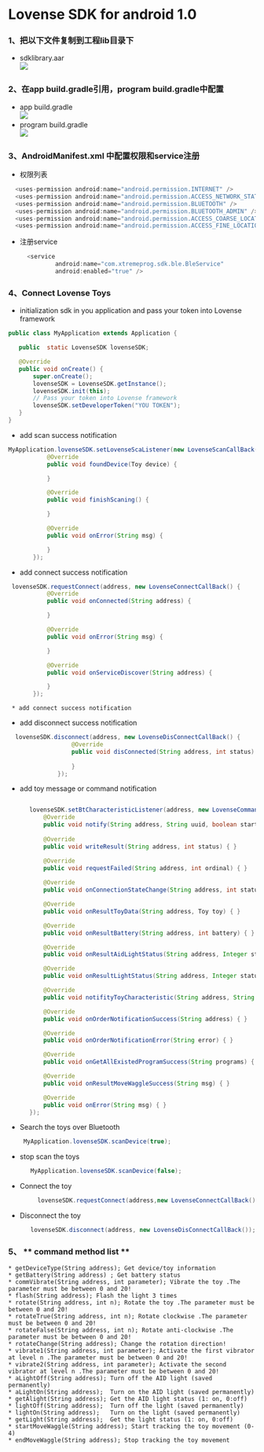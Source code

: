 # Lovense SDK for android 1.0
### 1、把以下文件复制到工程lib目录下
 * sdklibrary.aar <br>  ![](https://github.com/zyelement/sdk/blob/master/imgs/image1.png)
 
### 2、在app build.gradle引用，program build.gradle中配置
 * app  build.gradle<br>  ![](https://github.com/zyelement/sdk/blob/master/imgs/image2.png)
 * program build.gradle <br>  ![](https://github.com/zyelement/sdk/blob/master/imgs/image3.png)
 
### 3、AndroidManifest.xml 中配置权限和service注册
  * 权限列表<br> 
  ```java
    <uses-permission android:name="android.permission.INTERNET" />
    <uses-permission android:name="android.permission.ACCESS_NETWORK_STATE"/>
    <uses-permission android:name="android.permission.BLUETOOTH" />
    <uses-permission android:name="android.permission.BLUETOOTH_ADMIN" />
    <uses-permission android:name="android.permission.ACCESS_COARSE_LOCATION" />
    <uses-permission android:name="android.permission.ACCESS_FINE_LOCATION" />
```
* 注册service<br> 
  ```java
    <service
            android:name="com.xtremeprog.sdk.ble.BleService"
            android:enabled="true" />
    ```
    
### 4、Connect Lovense Toys
* initialization sdk in you application and pass your token into Lovense framework
 ```java
 public class MyApplication extends Application {

    public  static LovenseSDK lovenseSDK;

    @Override
    public void onCreate() {
        super.onCreate();
        lovenseSDK = LovenseSDK.getInstance();
        lovenseSDK.init(this);
        // Pass your token into Lovense framework
        lovenseSDK.setDeveloperToken("YOU TOKEN");
    }
}
   ```
* add scan success notification
 ```java
 MyApplication.lovenseSDK.setLovenseScaListener(new LovenseScanCallBack() {
            @Override
            public void foundDevice(Toy device) {

            }

            @Override
            public void finishScaning() {

            }

            @Override
            public void onError(String msg) {

            }
        });
   ```
  * add connect success notification
 ```java
  lovenseSDK.requestConnect(address, new LovenseConnectCallBack() {
            @Override
            public void onConnected(String address) {

            }

            @Override
            public void onError(String msg) {

            }

            @Override
            public void onServiceDiscover(String address) {

            }
        });
   ```
     * add connect success notification
  * add disconnect success notification
  ```java
    lovenseSDK.disconnect(address, new LovenseDisConnectCallBack() {
                    @Override
                    public void disConnected(String address, int status) {
                       
                    }
                });
  ```
   * add toy message or command notification
  ```java

        lovenseSDK.setBtCharacteristicListener(address, new LovenseCommandCallBack() {
            @Override
            public void notify(String address, String uuid, boolean started) { }
            
            @Override
            public void writeResult(String address, int status) { }

            @Override
            public void requestFailed(String address, int ordinal) { }
            
            @Override
            public void onConnectionStateChange(String address, int status, int newState) { }

            @Override
            public void onResultToyData(String address, Toy toy) { }

            @Override
            public void onResultBattery(String address, int battery) { }

            @Override
            public void onResultAidLightStatus(String address, Integer status) { }

            @Override
            public void onResultLightStatus(String address, Integer status) { }

            @Override
            public void notifityToyCharacteristic(String address, String value) { }

            @Override
            public void onOrderNotificationSuccess(String address) { }

            @Override
            public void onOrderNotificationError(String error) { }

            @Override
            public void onGetAllExistedProgramSuccess(String programs) { }

            @Override
            public void onResultMoveWaggleSuccess(String msg) { }

            @Override
            public void onError(String msg) { }
        });

  ```
  * Search the toys over Bluetooth
    ```java
     MyApplication.lovenseSDK.scanDevice(true);
    ```
 * stop scan the toys 
    ```java
       MyApplication.lovenseSDK.scanDevice(false);
    ```
 * Connect the toy
   ```java
        lovenseSDK.requestConnect(address,new LovenseConnectCallBack());
    ```
 * Disconnect the toy
    ```java
       lovenseSDK.disconnect(address, new LovenseDisConnectCallBack());
    ```
    
 ### 5、 ** command method list **
    * getDeviceType(String address); Get device/toy information
    * getBattery(String address) ; Get battery status
    * commVibrate(String address, int parameter); Vibrate the toy .The parameter must be between 0 and 20!
    * flash(String address); Flash the light 3 times
    * rotate(String address, int n); Rotate the toy .The parameter must be between 0 and 20!
    * rotateTrue(String address, int n); Rotate clockwise .The parameter must be between 0 and 20!
    * rotateFalse(String address, int n); Rotate anti-clockwise .The parameter must be between 0 and 20!
    * rotateChange(String address); Change the rotation direction!
    * vibrate1(String address, int parameter); Activate the first vibrator at level n .The parameter must be between 0 and 20!
    * vibrate2(String address, int parameter); Activate the second vibrator at level n .The parameter must be between 0 and 20!
    * aLightOff(String address); Turn off the AID light (saved permanently)
    * aLightOn(String address);  Turn on the AID light (saved permanently)
    * getAlight(String address); Get the AID light status (1: on, 0:off)
    * lightOff(String address);  Turn off the light (saved permanently)
    * lightOn(String address);   Turn on the light (saved permanently)
    * getLight(String address);  Get the light status (1: on, 0:off)
    * startMoveWaggle(String address); Start tracking the toy movement (0-4)
    * endMoveWaggle(String address); Stop tracking the toy movement
  
